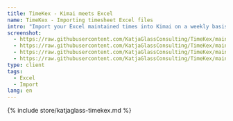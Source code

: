 ```yaml
---
title: TimeKex - Kimai meets Excel
name: TimeKex - Importing timesheet Excel files
intro: "Import your Excel maintained times into Kimai on a weekly basis. A flat customer/project/activity import from Excel is also available."
screenshot: 
  - https://raw.githubusercontent.com/KatjaGlassConsulting/TimeKex/main/docs/img/timesheet_to_kimai_01.gif
  - https://raw.githubusercontent.com/KatjaGlassConsulting/TimeKex/main/docs/img/layout_week_display.png
  - https://raw.githubusercontent.com/KatjaGlassConsulting/TimeKex/main/docs/img/example_admin_create_02.png
  - https://raw.githubusercontent.com/KatjaGlassConsulting/TimeKex/main/docs/img/layout_week_display_issues.png
type: client
tags:
  - Excel
  - Import
lang: en
---
```


{% include store/katjaglass-timekex.md %}

